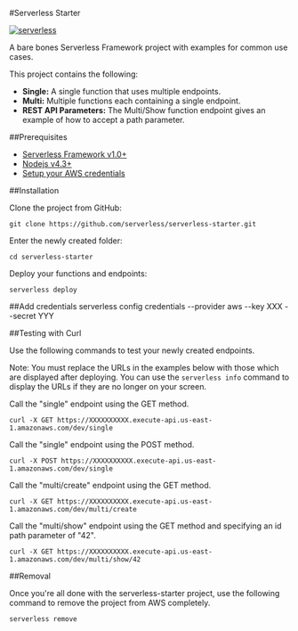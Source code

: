 #Serverless Starter

[![serverless](http://public.serverless.com/badges/v3.svg)](http://www.serverless.com)

A bare bones Serverless Framework project with examples for common use cases.

This project contains the following:

* **Single:** A single function that uses multiple endpoints.
* **Multi:** Multiple functions each containing a single endpoint.
* **REST API Parameters:** The Multi/Show function endpoint gives an example of how to accept a path parameter.

##Prerequisites

- [Serverless Framework v1.0+](https://serverless.com/)
- [Nodejs v4.3+](https://nodejs.org/)
- [Setup your AWS credentials](https://serverless.com/framework/docs/providers/aws/guide/credentials/)

##Installation

Clone the project from GitHub:
```
git clone https://github.com/serverless/serverless-starter.git
```

Enter the newly created folder:
```
cd serverless-starter
```

Deploy your functions and endpoints:
```
serverless deploy
```

##Add credentials
serverless config credentials --provider aws --key XXX --secret YYY

##Testing with Curl

Use the following commands to test your newly created endpoints.

Note: You must replace the URLs in the examples below with those which are displayed after deploying. You can use the `serverless info` command to display the URLs if they are no longer on your screen.

Call the "single" endpoint using the GET method.
```
curl -X GET https://XXXXXXXXXX.execute-api.us-east-1.amazonaws.com/dev/single
```

Call the "single" endpoint using the POST method.
```
curl -X POST https://XXXXXXXXXX.execute-api.us-east-1.amazonaws.com/dev/single
```

Call the "multi/create" endpoint using the GET method.
```
curl -X GET https://XXXXXXXXXX.execute-api.us-east-1.amazonaws.com/dev/multi/create
```

Call the "multi/show" endpoint using the GET method and specifying an id path parameter of "42".
```
curl -X GET https://XXXXXXXXXX.execute-api.us-east-1.amazonaws.com/dev/multi/show/42
```

##Removal

Once you're all done with the serverless-starter project, use the following command to remove the project from AWS completely.

```
serverless remove
```
